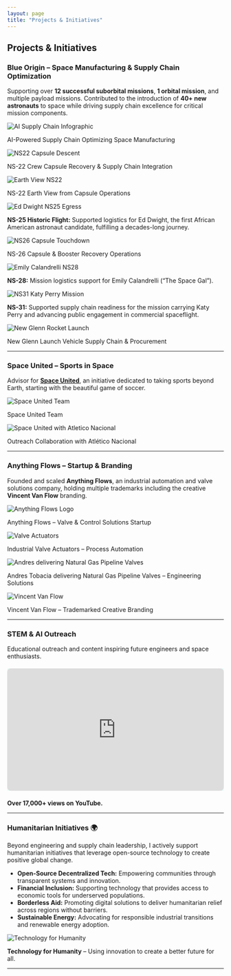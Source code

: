 ```yaml
---
layout: page
title: "Projects & Initiatives"
---
```


## Projects & Initiatives

### Blue Origin – Space Manufacturing & Supply Chain Optimization
Supporting over **12 successful suborbital missions**, **1 orbital mission**, and multiple payload missions. Contributed to the introduction of **40+ new astronauts** to space while driving supply chain excellence for critical mission components.

<div class="grid grid-cols-1 sm:grid-cols-2 lg:grid-cols-3 gap-6 mt-4">
  <div class="text-center">
    <img src="{{ site.baseurl }}/AI_Supply_Chain_Infographic.png" alt="AI Supply Chain Infographic" class="rounded-lg shadow-lg cursor-pointer">
    <p class="mt-2 text-gray-200">AI-Powered Supply Chain Optimizing Space Manufacturing</p>
  </div>
  <div class="text-center">
    <img src="{{ site.baseurl }}/8_NS22-Capsule-Descent-1.jpg" alt="NS22 Capsule Descent" class="rounded-lg shadow-lg cursor-pointer">
    <p class="mt-2 text-gray-200">NS-22 Crew Capsule Recovery & Supply Chain Integration</p>
  </div>
  <div class="text-center">
    <img src="{{ site.baseurl }}/NS22_EarthView (1).jpg" alt="Earth View NS22" class="rounded-lg shadow-lg cursor-pointer">
    <p class="mt-2 text-gray-200">NS-22 Earth View from Capsule Operations</p>
  </div>
  <div class="text-center">
    <img src="{{ site.baseurl }}/ns25-egress-ed-dwight_gallery.jpg" alt="Ed Dwight NS25 Egress" class="rounded-lg shadow-lg cursor-pointer">
    <p class="mt-2 text-gray-200"><strong>NS-25 Historic Flight:</strong> Supported logistics for Ed Dwight, the first African American astronaut candidate, fulfilling a decades-long journey.</p>
  </div>
  <div class="text-center">
    <img src="{{ site.baseurl }}/ns26_capsule_touchdown_booster_background.jpg" alt="NS26 Capsule Touchdown" class="rounded-lg shadow-lg cursor-pointer">
    <p class="mt-2 text-gray-200">NS-26 Capsule & Booster Recovery Operations</p>
  </div>
  <div class="text-center">
    <img src="{{ site.baseurl }}/ns-28-emily-calandrelli-(1).jpg" alt="Emily Calandrelli NS28" class="rounded-lg shadow-lg cursor-pointer">
    <p class="mt-2 text-gray-200"><strong>NS-28:</strong> Mission logistics support for Emily Calandrelli (“The Space Gal”).</p>
  </div>
  <div class="text-center">
    <img src="{{ site.baseurl }}/ns-31-katy-perry.jpg" alt="NS31 Katy Perry Mission" class="rounded-lg shadow-lg cursor-pointer">
    <p class="mt-2 text-gray-200"><strong>NS-31:</strong> Supported supply chain readiness for the mission carrying Katy Perry and advancing public engagement in commercial spaceflight.</p>
  </div>
  <div class="text-center">
    <img src="{{ site.baseurl }}/blue-origin-new-glenn-ng-1-liftoff-closeup-vertical.jpg" alt="New Glenn Rocket Launch" class="rounded-lg shadow-lg cursor-pointer">
    <p class="mt-2 text-gray-200">New Glenn Launch Vehicle Supply Chain & Procurement</p>
  </div>
</div>

---

### Space United – Sports in Space
Advisor for <a href="https://www.spaceunited.com" target="_blank"><strong>Space United</strong></a>, an initiative dedicated to taking sports beyond Earth, starting with the beautiful game of soccer.

<div class="grid grid-cols-1 sm:grid-cols-2 gap-6 mt-4">
  <div class="text-center">
    <img src="{{ site.baseurl }}/Space%20United%20team.png" alt="Space United Team" class="rounded-lg shadow-lg cursor-pointer">
    <p class="mt-2 text-gray-200">Space United Team</p>
  </div>
  <div class="text-center">
    <img src="{{ site.baseurl }}/Space%20United%20with%20Atletico%20Nacional.png" alt="Space United with Atletico Nacional" class="rounded-lg shadow-lg cursor-pointer">
    <p class="mt-2 text-gray-200">Outreach Collaboration with Atlético Nacional</p>
  </div>
</div>

---

### Anything Flows – Startup & Branding
Founded and scaled **Anything Flows**, an industrial automation and valve solutions company, holding multiple trademarks including the creative **Vincent Van Flow** branding.

<div class="grid grid-cols-1 sm:grid-cols-2 lg:grid-cols-3 gap-6 mt-4">
  <div class="text-center">
    <img src="{{ site.baseurl }}/Anything%20Flows.jpg" alt="Anything Flows Logo" class="rounded-lg shadow-lg cursor-pointer">
    <p class="mt-2 text-gray-200">Anything Flows – Valve & Control Solutions Startup</p>
  </div>
  <div class="text-center">
    <img src="{{ site.baseurl }}/Anything%20Flows%20Valve%20Actuators.jpg" alt="Valve Actuators" class="rounded-lg shadow-lg cursor-pointer">
    <p class="mt-2 text-gray-200">Industrial Valve Actuators – Process Automation</p>
  </div>
  <div class="text-center">
    <img src="{{ site.baseurl }}/Andres%20Tobacia%20with%20Ball%20Valves.jpg" alt="Andres delivering Natural Gas Pipeline Valves" class="rounded-lg shadow-lg cursor-pointer">
    <p class="mt-2 text-gray-200">Andres Tobacia delivering Natural Gas Pipeline Valves – Engineering Solutions</p>
  </div>
  <div class="text-center">
    <img src="{{ site.baseurl }}/Vincent%20Van%20Flow.jpg" alt="Vincent Van Flow" class="rounded-lg shadow-lg cursor-pointer">
    <p class="mt-2 text-gray-200">Vincent Van Flow – Trademarked Creative Branding</p>
  </div>
</div>

---

### STEM & AI Outreach
Educational outreach and content inspiring future engineers and space enthusiasts.

<div class="video-container">
  <iframe width="560" height="315" src="https://www.youtube.com/embed/4tuNPfHYMjE" 
    title="Tobacia Brothers STEM Outreach Video" frameborder="0" 
    allow="accelerometer; autoplay; clipboard-write; encrypted-media; gyroscope; picture-in-picture" 
    allowfullscreen>
  </iframe>
</div>

<p class="text-gray-200 mt-2"><strong>Over 17,000+ views on YouTube.</strong></p>

---

### Humanitarian Initiatives 🌍

Beyond engineering and supply chain leadership, I actively support humanitarian initiatives that leverage open-source technology to create positive global change.

- **Open-Source Decentralized Tech:** Empowering communities through transparent systems and innovation.  
- **Financial Inclusion:** Supporting technology that provides access to economic tools for underserved populations.  
- **Borderless Aid:** Promoting digital solutions to deliver humanitarian relief across regions without barriers.  
- **Sustainable Energy:** Advocating for responsible industrial transitions and renewable energy adoption.

<div class="grid grid-cols-1 gap-6 mt-4">
  <div class="text-center">
    <img src="{{ site.baseurl }}/Tobacia%20Brothers.jpg" alt="Technology for Humanity" class="rounded-lg shadow-lg cursor-pointer">
    <p class="mt-2 text-gray-200"><strong>Technology for Humanity</strong> – Using innovation to create a better future for all.</p>
  </div>
</div>

---

<style>
.video-container {
  position: relative;
  padding-bottom: 56.25%;
  height: 0;
  overflow: hidden;
  max-width: 100%;
  margin: 20px 0;
}
.video-container iframe {
  position: absolute;
  top: 0;
  left: 0;
  width: 100%;
  height: 100%;
  border-radius: 8px;
  box-shadow: 0 0 15px rgba(0,255,255,0.3);
}
</style>

<script>
document.querySelectorAll('img').forEach(img => {
  img.addEventListener('click', function() {
    const overlay = document.createElement('div');
    overlay.style.position = 'fixed';
    overlay.style.top = 0;
    overlay.style.left = 0;
    overlay.style.width = '100%';
    overlay.style.height = '100%';
    overlay.style.background = 'rgba(0,0,0,0.9)';
    overlay.style.display = 'flex';
    overlay.style.alignItems = 'center';
    overlay.style.justifyContent = 'center';
    overlay.style.zIndex = 9999;

    const fullImg = document.createElement('img');
    fullImg.src = this.src;
    fullImg.style.maxWidth = '90%';
    fullImg.style.maxHeight = '90%';
    fullImg.style.borderRadius = '8px';
    fullImg.style.boxShadow = '0 0 25px rgba(0,255,255,0.8)';

    overlay.appendChild(fullImg);
    overlay.addEventListener('click', () => document.body.removeChild(overlay));

    document.body.appendChild(overlay);
  });
});
</script>
